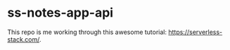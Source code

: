 # ss-notes-app-api
This repo is me working through this awesome tutorial: https://serverless-stack.com/.
